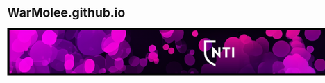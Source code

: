 # WarMolee.github.io

<div style="background-color: black; height: 110px; width: 1920px; ">
<img src="NTiBanner.png" alt="ntiBanner;" style = "
height: 100px;
border: black solid 5px;">
</div>